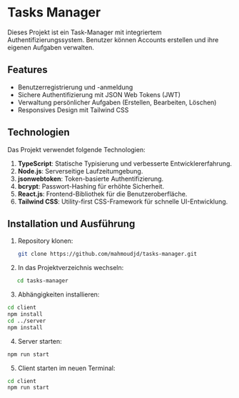 # Tasks Manager

Dieses Projekt ist ein Task-Manager mit integriertem Authentifizierungssystem. Benutzer können Accounts erstellen und ihre eigenen Aufgaben verwalten.

## Features

- Benutzerregistrierung und -anmeldung
- Sichere Authentifizierung mit JSON Web Tokens (JWT)
- Verwaltung persönlicher Aufgaben (Erstellen, Bearbeiten, Löschen)
- Responsives Design mit Tailwind CSS

## Technologien

Das Projekt verwendet folgende Technologien:

1. **TypeScript**: Statische Typisierung und verbesserte Entwicklererfahrung.
2. **Node.js**: Serverseitige Laufzeitumgebung.
3. **jsonwebtoken**: Token-basierte Authentifizierung.
4. **bcrypt**: Passwort-Hashing für erhöhte Sicherheit.
5. **React.js**: Frontend-Bibliothek für die Benutzeroberfläche.
6. **Tailwind CSS**: Utility-first CSS-Framework für schnelle UI-Entwicklung.

## Installation und Ausführung

1. Repository klonen:
   ```bash
   git clone https://github.com/mahmoudjd/tasks-manager.git
   ```
2. In das Projektverzeichnis wechseln:

```bash
   cd tasks-manager
```

3. Abhängigkeiten installieren:

```bash
cd client
npm install
cd ../server
npm install
```

4. Server starten:

```bash
npm run start
```

5. Client starten im neuen Terminal:

```bash
cd client
npm run start
```

